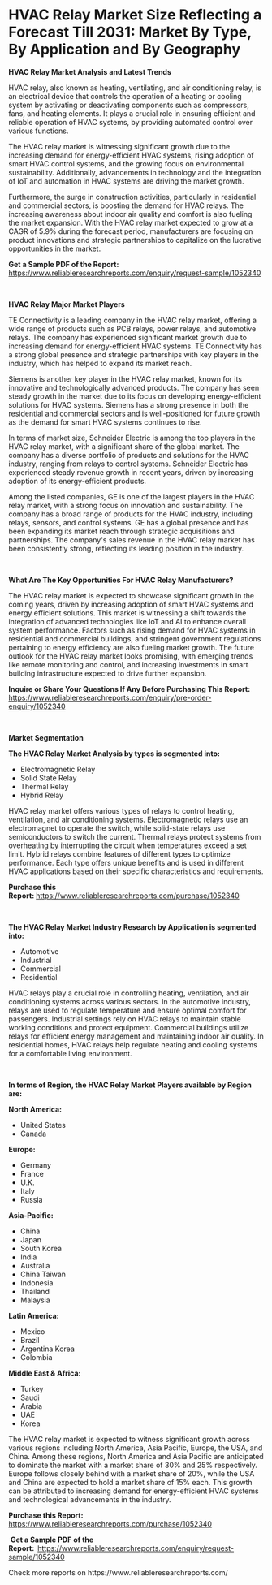 <p><h1>HVAC Relay Market Size Reflecting a Forecast Till 2031: Market By Type, By Application and By Geography</h1></p><p><strong>HVAC Relay Market Analysis and Latest Trends</strong></p>
<p><p>HVAC relay, also known as heating, ventilating, and air conditioning relay, is an electrical device that controls the operation of a heating or cooling system by activating or deactivating components such as compressors, fans, and heating elements. It plays a crucial role in ensuring efficient and reliable operation of HVAC systems, by providing automated control over various functions.</p><p>The HVAC relay market is witnessing significant growth due to the increasing demand for energy-efficient HVAC systems, rising adoption of smart HVAC control systems, and the growing focus on environmental sustainability. Additionally, advancements in technology and the integration of IoT and automation in HVAC systems are driving the market growth.</p><p>Furthermore, the surge in construction activities, particularly in residential and commercial sectors, is boosting the demand for HVAC relays. The increasing awareness about indoor air quality and comfort is also fueling the market expansion. With the HVAC relay market expected to grow at a CAGR of 5.9% during the forecast period, manufacturers are focusing on product innovations and strategic partnerships to capitalize on the lucrative opportunities in the market.</p></p>
<p><strong>Get a Sample PDF of the Report:&nbsp;</strong> <a href="https://www.reliableresearchreports.com/enquiry/request-sample/1052340">https://www.reliableresearchreports.com/enquiry/request-sample/1052340</a></p>
<p>&nbsp;</p>
<p><strong>HVAC Relay Major Market Players</strong></p>
<p><p>TE Connectivity is a leading company in the HVAC relay market, offering a wide range of products such as PCB relays, power relays, and automotive relays. The company has experienced significant market growth due to increasing demand for energy-efficient HVAC systems. TE Connectivity has a strong global presence and strategic partnerships with key players in the industry, which has helped to expand its market reach.</p><p>Siemens is another key player in the HVAC relay market, known for its innovative and technologically advanced products. The company has seen steady growth in the market due to its focus on developing energy-efficient solutions for HVAC systems. Siemens has a strong presence in both the residential and commercial sectors and is well-positioned for future growth as the demand for smart HVAC systems continues to rise.</p><p>In terms of market size, Schneider Electric is among the top players in the HVAC relay market, with a significant share of the global market. The company has a diverse portfolio of products and solutions for the HVAC industry, ranging from relays to control systems. Schneider Electric has experienced steady revenue growth in recent years, driven by increasing adoption of its energy-efficient products.</p><p>Among the listed companies, GE is one of the largest players in the HVAC relay market, with a strong focus on innovation and sustainability. The company has a broad range of products for the HVAC industry, including relays, sensors, and control systems. GE has a global presence and has been expanding its market reach through strategic acquisitions and partnerships. The company's sales revenue in the HVAC relay market has been consistently strong, reflecting its leading position in the industry.</p></p>
<p>&nbsp;</p>
<p><strong>What Are The Key Opportunities For HVAC Relay Manufacturers?</strong></p>
<p><p>The HVAC relay market is expected to showcase significant growth in the coming years, driven by increasing adoption of smart HVAC systems and energy efficient solutions. This market is witnessing a shift towards the integration of advanced technologies like IoT and AI to enhance overall system performance. Factors such as rising demand for HVAC systems in residential and commercial buildings, and stringent government regulations pertaining to energy efficiency are also fueling market growth. The future outlook for the HVAC relay market looks promising, with emerging trends like remote monitoring and control, and increasing investments in smart building infrastructure expected to drive further expansion.</p></p>
<p><strong>Inquire or Share Your Questions If Any Before Purchasing This Report:</strong> <a href="https://www.reliableresearchreports.com/enquiry/pre-order-enquiry/1052340">https://www.reliableresearchreports.com/enquiry/pre-order-enquiry/1052340</a></p>
<p>&nbsp;</p>
<p><strong>Market Segmentation</strong></p>
<p><strong>The HVAC Relay Market Analysis by types is segmented into:</strong></p>
<p><ul><li>Electromagnetic Relay</li><li>Solid State Relay</li><li>Thermal Relay</li><li>Hybrid Relay</li></ul></p>
<p><p>HVAC relay market offers various types of relays to control heating, ventilation, and air conditioning systems. Electromagnetic relays use an electromagnet to operate the switch, while solid-state relays use semiconductors to switch the current. Thermal relays protect systems from overheating by interrupting the circuit when temperatures exceed a set limit. Hybrid relays combine features of different types to optimize performance. Each type offers unique benefits and is used in different HVAC applications based on their specific characteristics and requirements.</p></p>
<p><strong>Purchase this Report:&nbsp;</strong><a href="https://www.reliableresearchreports.com/purchase/1052340">https://www.reliableresearchreports.com/purchase/1052340</a></p>
<p>&nbsp;</p>
<p><strong>The HVAC Relay Market Industry Research by Application is segmented into:</strong></p>
<p><ul><li>Automotive</li><li>Industrial</li><li>Commercial</li><li>Residential</li></ul></p>
<p><p>HVAC relays play a crucial role in controlling heating, ventilation, and air conditioning systems across various sectors. In the automotive industry, relays are used to regulate temperature and ensure optimal comfort for passengers. Industrial settings rely on HVAC relays to maintain stable working conditions and protect equipment. Commercial buildings utilize relays for efficient energy management and maintaining indoor air quality. In residential homes, HVAC relays help regulate heating and cooling systems for a comfortable living environment.</p></p>
<p>&nbsp;</p>
<p><strong>In terms of Region, the HVAC Relay Market Players available by Region are:</strong></p>
<p>
    <p> <strong> North America: </strong>
        <ul>
            <li>United States</li>
            <li>Canada</li>
        </ul>
        </p> 
    <p> <strong> Europe: </strong>
        <ul>
            <li>Germany</li>
            <li>France</li>
            <li>U.K.</li>
            <li>Italy</li>
            <li>Russia</li>
        </ul>
        </p> 
    <p> <strong> Asia-Pacific: </strong>
        <ul>
            <li>China</li>
            <li>Japan</li>
            <li>South Korea</li>
            <li>India</li>
            <li>Australia</li>
            <li>China Taiwan</li>
            <li>Indonesia</li>
            <li>Thailand</li>
            <li>Malaysia</li>
        </ul>
        </p> 
    <p> <strong> Latin America: </strong>
        <ul>
            <li>Mexico</li>
            <li>Brazil</li>
            <li>Argentina Korea</li>
            <li>Colombia</li>
        </ul>
        </p> 
    <p> <strong> Middle East & Africa: </strong>
        <ul>
            <li>Turkey</li>
            <li>Saudi</li>
            <li>Arabia</li>
            <li>UAE</li>
            <li>Korea</li>
        </ul>
    </p>
    </p>
<p><p>The HVAC relay market is expected to witness significant growth across various regions including North America, Asia Pacific, Europe, the USA, and China. Among these regions, North America and Asia Pacific are anticipated to dominate the market with a market share of 30% and 25% respectively. Europe follows closely behind with a market share of 20%, while the USA and China are expected to hold a market share of 15% each. This growth can be attributed to increasing demand for energy-efficient HVAC systems and technological advancements in the industry.</p></p>
<p><strong>Purchase this Report: </strong><a href="https://www.reliableresearchreports.com/purchase/1052340">https://www.reliableresearchreports.com/purchase/1052340</a></p>
<p>&nbsp;<strong>Get a Sample PDF of the Report:&nbsp;&nbsp;</strong><a href="https://www.reliableresearchreports.com/enquiry/request-sample/1052340">https://www.reliableresearchreports.com/enquiry/request-sample/1052340</a></p>
<p><strong></strong></p>
<p>Check more reports on https://www.reliableresearchreports.com/</p>
